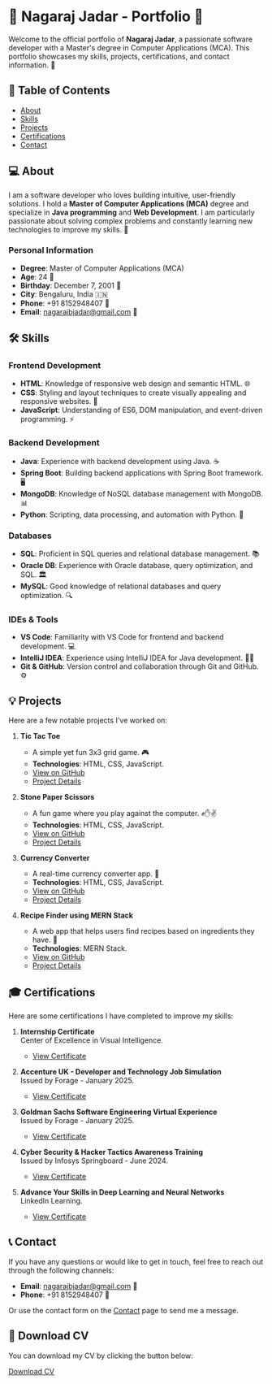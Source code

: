 # 🌟 Nagaraj Jadar - Portfolio 🌟

Welcome to the official portfolio of **Nagaraj Jadar**, a passionate software developer with a Master's degree in Computer Applications (MCA). This portfolio showcases my skills, projects, certifications, and contact information. 🚀

## 📑 Table of Contents
- [About](#about)
- [Skills](#skills)
- [Projects](#projects)
- [Certifications](#certifications)
- [Contact](#contact)
  
## 💻 About

I am a software developer who loves building intuitive, user-friendly solutions. I hold a **Master of Computer Applications (MCA)** degree and specialize in **Java programming** and **Web Development**. I am particularly passionate about solving complex problems and constantly learning new technologies to improve my skills. 🌱

### Personal Information
- **Degree**: Master of Computer Applications (MCA)
- **Age**: 24 🎂
- **Birthday**: December 7, 2001 🎉
- **City**: Bengaluru, India 🇮🇳
- **Phone**: +91 8152948407 📱
- **Email**: nagarajbjadar@gmail.com 📧

## 🛠️ Skills

### Frontend Development
- **HTML**: Knowledge of responsive web design and semantic HTML. 🌐
- **CSS**: Styling and layout techniques to create visually appealing and responsive websites. 🎨
- **JavaScript**: Understanding of ES6, DOM manipulation, and event-driven programming. ⚡

### Backend Development
- **Java**: Experience with backend development using Java. ☕
- **Spring Boot**: Building backend applications with Spring Boot framework. 🖥️
- **MongoDB**: Knowledge of NoSQL database management with MongoDB. 📊
- **Python**: Scripting, data processing, and automation with Python. 🐍

### Databases
- **SQL**: Proficient in SQL queries and relational database management. 📚
- **Oracle DB**: Experience with Oracle database, query optimization, and SQL. 🏛️
- **MySQL**: Good knowledge of relational databases and query optimization. 🔍

### IDEs & Tools
- **VS Code**: Familiarity with VS Code for frontend and backend development. 💻
- **IntelliJ IDEA**: Experience using IntelliJ IDEA for Java development. 👩‍💻
- **Git & GitHub**: Version control and collaboration through Git and GitHub. ⚙️

## 💡 Projects

Here are a few notable projects I've worked on:

1. **Tic Tac Toe**
   - A simple yet fun 3x3 grid game. 🎮
   - **Technologies**: HTML, CSS, JavaScript.
   - [View on GitHub](https://github.com/Nagaraj-Jadar/Tic_Tac_Toe)
   - [Project Details](https://github.com/Nagaraj-Jadar/Tic_Tac_Toe#readme)

2. **Stone Paper Scissors**
   - A fun game where you play against the computer. ✊✋✌️
   - **Technologies**: HTML, CSS, JavaScript.
   - [View on GitHub](https://github.com/Nagaraj-Jadar/StonePaperScissor)
   - [Project Details](https://github.com/Nagaraj-Jadar/StonePaperScissor#readme)

3. **Currency Converter**
   - A real-time currency converter app. 💱
   - **Technologies**: HTML, CSS, JavaScript.
   - [View on GitHub](https://github.com/Nagaraj-Jadar/CurrencyConverter)
   - [Project Details](https://github.com/Nagaraj-Jadar/CurrencyConverter#readme)

4. **Recipe Finder using MERN Stack**
   - A web app that helps users find recipes based on ingredients they have. 🍲
   - **Technologies**: MERN Stack.
   - [View on GitHub](https://github.com/Nagaraj-Jadar/RecipeFinder)
   - [Project Details](https://github.com/Nagaraj-Jadar/RecipeFinder#readme)

## 🎓 Certifications

Here are some certifications I have completed to improve my skills:

1. **Internship Certificate**  
   Center of Excellence in Visual Intelligence.
   - [View Certificate](certificates/Nagaraj%20Jadar.pdf)

2. **Accenture UK - Developer and Technology Job Simulation**  
   Issued by Forage - January 2025.
   - [View Certificate](certificates/Accenture%20Certificate.pdf)

3. **Goldman Sachs Software Engineering Virtual Experience**  
   Issued by Forage - January 2025.
   - [View Certificate](certificates/Goldman%20Sachs.pdf)

4. **Cyber Security & Hacker Tactics Awareness Training**  
   Issued by Infosys Springboard - June 2024.
   - [View Certificate](certificates/cyber%20certification.pdf)

5. **Advance Your Skills in Deep Learning and Neural Networks**  
   LinkedIn Learning.
   - [View Certificate](certificates/Deep%20Learning%20Certificate.pdf)

## 📞 Contact

If you have any questions or would like to get in touch, feel free to reach out through the following channels:

- **Email**: nagarajbjadar@gmail.com 📧
- **Phone**: +91 8152948407 📱

Or use the contact form on the [Contact](#contact) page to send me a message.

## 📄 Download CV

You can download my CV by clicking the button below:

[Download CV](NAGARAJ_JADAR.pdf)


